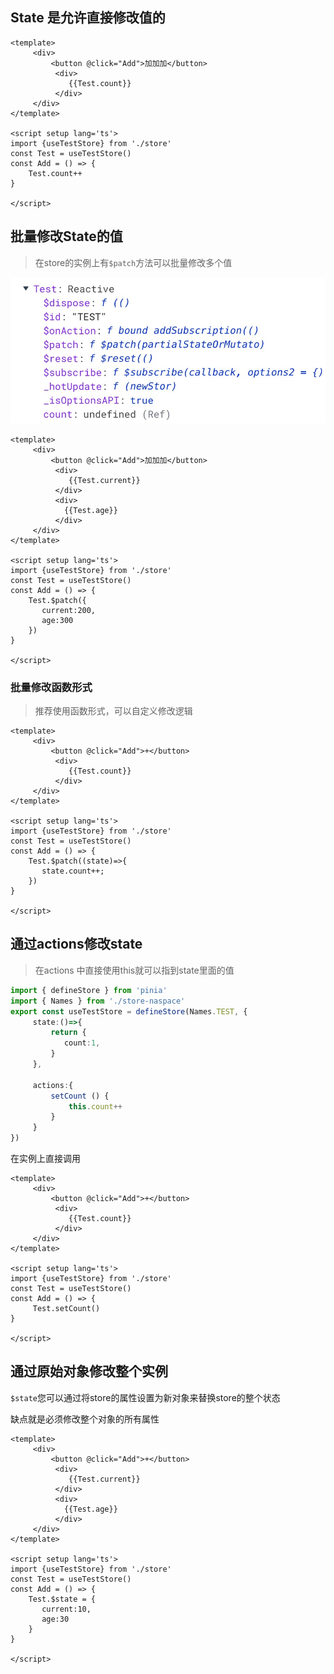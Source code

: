 ## State 是允许直接修改值的

```vue
<template>
     <div>
         <button @click="Add">加加加</button>
          <div>
             {{Test.count}}
          </div>
     </div>
</template>
 
<script setup lang='ts'>
import {useTestStore} from './store'
const Test = useTestStore()
const Add = () => {
    Test.count++
}
 
</script>
```

## 批量修改State的值

> 在store的实例上有`$patch`方法可以批量修改多个值

<img src="../../../assets/vue3/image-20220610153710564.png" alt="image-20220610153710564" style="zoom:67%;" />

```vue
<template>
     <div>
         <button @click="Add">加加加</button>
          <div>
             {{Test.current}}
          </div>
          <div>
            {{Test.age}}
          </div>
     </div>
</template>
 
<script setup lang='ts'>
import {useTestStore} from './store'
const Test = useTestStore()
const Add = () => {
    Test.$patch({
       current:200,
       age:300
    })
}
 
</script>
```

### 批量修改函数形式

> 推荐使用函数形式，可以自定义修改逻辑

```vue
<template>
     <div>
         <button @click="Add">+</button>
          <div>
             {{Test.count}}
          </div>
     </div>
</template>
 
<script setup lang='ts'>
import {useTestStore} from './store'
const Test = useTestStore()
const Add = () => {
    Test.$patch((state)=>{
       state.count++;
    })
}
 
</script>
```

## 通过actions修改state

> 在actions 中直接使用this就可以指到state里面的值

```ts
import { defineStore } from 'pinia'
import { Names } from './store-naspace'
export const useTestStore = defineStore(Names.TEST, {
     state:()=>{
         return {
            count:1,
         }
     },
 
     actions:{
         setCount () {
             this.count++
         }
     }
})
```

在实例上直接调用

```vue
<template>
     <div>
         <button @click="Add">+</button>
          <div>
             {{Test.count}}
          </div>
     </div>
</template>
 
<script setup lang='ts'>
import {useTestStore} from './store'
const Test = useTestStore()
const Add = () => {
     Test.setCount()
}
 
</script>
```

## 通过原始对象修改整个实例

`$state`您可以通过将store的属性设置为新对象来替换store的整个状态

缺点就是必须修改整个对象的所有属性

```vue
<template>
     <div>
         <button @click="Add">+</button>
          <div>
             {{Test.current}}
          </div>
          <div>
            {{Test.age}}
          </div>
     </div>
</template>
 
<script setup lang='ts'>
import {useTestStore} from './store'
const Test = useTestStore()
const Add = () => {
    Test.$state = {
       current:10,
       age:30
    }    
}
 
</script>
```

